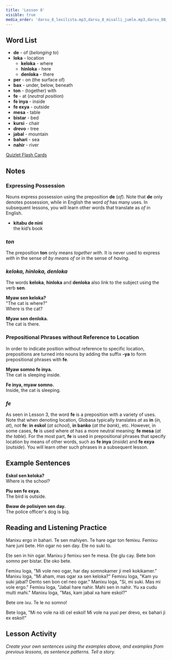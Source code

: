 ```yaml
---
title: 'Lesson 8'
visible: true
media_order: 'darsu_8_lexilista.mp3,darsu_8_misalli_jumle.mp3,darsu_08_doxoli_abyasa 01.mp3,darsu_08_doxoli_abyasa 02.mp3'
---
```


## Word List

* **de** - of (_belonging to_)
* **loka** - location
	* **keloka** - where 
	* **hinloka** - here
	* **denloka** - there
* **per** - on (the surface of)
* **bax** - under, below, beneath
* **ton**  - (together) with
* **fe** - at (_neutral position_) 
* **fe inya** - inside
* **fe exya** - outside 
* **mesa** - table
* **bistar** - bed
* **kursi** - chair
* **drevo**  - tree
* **jabal** - mountain
* **bahari** - sea
* **nahir** - river

[Quizlet Flash Cards](https://quizlet.com/557300190/globasa-101-lesson-8-flash-cards/)

## Notes
### Expressing Possession

Nouns express possession using the preposition **de** (_of_). Note that **de** only denotes possession, while in English the word _of_ has many uses. In subsequent lessons, you will learn other words that translate as _of_ in English. 

* **kitabu de nini**  
the kid’s book

### _ton_

The preposition **ton** only means _together with_. It is never used to express _with_ in the sense of _by means of_ or in the sense of _having_.

### _keloka, hinloka, denloka_

The words **keloka**, **hinloka** and **denloka** also link to the subject using the verb **sen**.

**Myaw sen keloka?**  
"The cat is where?"  
Where is the cat?

**Myaw sen denloka.**  
The cat is there.
 
### Prepositional Phrases without Reference to Location

In order to indicate position without reference to specific location, prepositions are turned into nouns by adding the suffix **-ya** to form prepositional phrases with **fe**.

**Myaw somno fe inya.**    
The cat is sleeping inside.

**Fe inya, myaw somno.**  
Inside, the cat is sleeping.

### _fe_

As seen in Lesson 3, the word **fe** is a preposition with a variety of uses. Note that when denoting location, Globasa typically translates _at_ as **in** (_in, at_), not **fe**: **in eskol** (_at school_), **in banko** (_at the bank_), etc. However, in some cases, **fe** is used where _at_ has a more neutral meaning: **fe mesa** (_at the table_). For the most part, **fe** is used in prepositional phrases that specify location by means of other words, such as **fe inya** (_inside_) and **fe exya** (_outside_). You will learn other such phrases in a subsequent lesson. 

## Example Sentences

**Eskol sen keloka?**   
Where is the school?

**Piu sen fe exya.**  
The bird is outside. 

**Bwaw de polisiyen sen day.**  
The police officer's dog is big.

## Reading and Listening Practice

Manixu ergo in bahari. Te sen mahiyen. Te hare ogar ton femixu. Femixu hare juni bete. Hin ogar no sen day. Ete no suki to.

Ete sen in hin ogar. Manixu ji femixu sen fe mesa. Ete glu cay. Bete bon somno per bistar. Ete oko bete.

Femixu loga, "Mi vole neo ogar, har day somnokamer ji meli kokikamer." Manixu loga, "Mi aham, mas ogar xa sen keloka?" Femixu loga, "Kam yu suki jabal? Dento sen bon cel neo ogar." Manixu loga, "Si, mi suki. Mas mi vole ergo." Femixu loga, "Jabal hare nahir. Mahi sen in nahir. Yu xa cudu multi mahi." Manixu loga, "Mas, kam jabal xa hare eskol?"

Bete ore ixu. Te le no somno!

Bete loga, "Mi no vole na idi cel eskol! Mi vole na yuxi per drevo, ex bahari ji ex eskol!"

## Lesson Activity

_Create your own sentences using the examples above, and examples from previous lessons, as sentence patterns. Tell a story._
